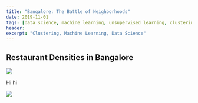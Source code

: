 ```yaml
---
title: "Bangalore: The Battle of Neighborhoods"
date: 2019-11-01
tags: [data science, machine learning, unsupervised learning, clustering] 
header:
excerpt: "Clustering, Machine Learning, Data Science"
---
```


## Restaurant Densities in Bangalore

<img src="{{ site.url }}{{ site.baseurl }}/assets/images/f1.jpg">

Hi hi

<img src="{{ site.url }}{{ site.baseurl }}/assets/images/Bangalore_Neighborhoods_Mapping.jpg">





